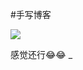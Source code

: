 #手写博客


![](https://5.z.wiki/autoupload/2022-09-12/95f77c3374684fb59eca84ba1321daa0.052EC7A2-926B-4B17-93A5-76D1E9AC3155.png)

感觉还行😂😂
_
